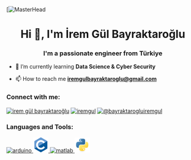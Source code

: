 [![MasterHead](https://www.mahindrauniversity.edu.in/wp-content/uploads/2023/04/MU_Electrical20Computer20Engineering_1140x4601.jpg)
<h1 align="center">Hi 👋, I'm İrem Gül Bayraktaroğlu</h1>
<h3 align="center">I'm a passionate engineer from Türkiye</h3>

- 🌱 I’m currently learning **Data Science & Cyber Security**

- 📫 How to reach me **iremgulbayraktaroglu@gmail.com**

<h3 align="left">Connect with me:</h3>
<p align="left">
<a href="https://linkedin.com/in/irem-gul-bayraktaroglu" target="blank"><img align="center" src="https://raw.githubusercontent.com/rahuldkjain/github-profile-readme-generator/master/src/images/icons/Social/linked-in-alt.svg" alt="irem gül bayraktaroğlu" height="30" width="40" /></a>
<a href="https://kaggle.com/iremgul" target="blank"><img align="center" src="https://raw.githubusercontent.com/rahuldkjain/github-profile-readme-generator/master/src/images/icons/Social/kaggle.svg" alt="iremgul" height="30" width="40" /></a>
<a href="https://medium.com/@bayraktarogluiremgul" target="blank"><img align="center" src="https://raw.githubusercontent.com/rahuldkjain/github-profile-readme-generator/master/src/images/icons/Social/medium.svg" alt="@bayraktarogluiremgul" height="30" width="40" /></a>
</p>

<h3 align="left">Languages and Tools:</h3>
<p align="left"> <a href="https://www.arduino.cc/" target="_blank" rel="noreferrer"> <img src="https://cdn.worldvectorlogo.com/logos/arduino-1.svg" alt="arduino" width="40" height="40"/> </a> <a href="https://www.cprogramming.com/" target="_blank" rel="noreferrer"> <img src="https://raw.githubusercontent.com/devicons/devicon/master/icons/c/c-original.svg" alt="c" width="40" height="40"/> </a> <a href="https://www.mathworks.com/" target="_blank" rel="noreferrer"> <img src="https://upload.wikimedia.org/wikipedia/commons/2/21/Matlab_Logo.png" alt="matlab" width="40" height="40"/> </a> <a href="https://www.python.org" target="_blank" rel="noreferrer"> <img src="https://raw.githubusercontent.com/devicons/devicon/master/icons/python/python-original.svg" alt="python" width="40" height="40"/> </a> </p>
